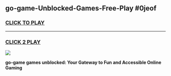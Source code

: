 
## go-game-Unblocked-Games-Free-Play #0jeof
<h3>
<a href="https://us.freeplayer.one?title=go-game&ref=9M">CLICK TO PLAY</a></h3>
<hr>

<h3>
<a href="https://us.freeplayer.one?title=go-game&ref=9M">CLICK 2 PLAY</a>
  
</h3>

<a href="https://us.freeplayer.one?title=go-game&ref=9M"><img src="https://clearcache.store/games.png"></a>


**go-game games unblocked: Your Gateway to Fun and Accessible Online Gaming**
